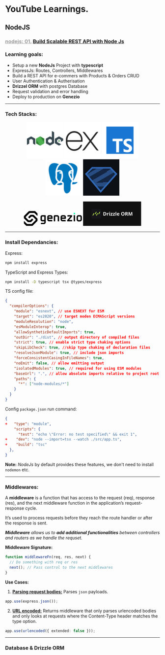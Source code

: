 # YouTube Learnings.

## NodeJS

### <span style="color: #9c9c9c"><u>nodejs: 01.</u></span> [Build Scalable REST API with Node Js](https://youtu.be/RDM-nk5f4SE)

### Learning goals:

- Setup a new **NodeJs** Project with **typescript**
- ExpressJs: Routes, Controllers, Middlewares
- Build a REST API for e-commers with Products & Orders CRUD
- User Authentication & Autherisation
- **Drizzel ORM** with postgres Database
- Request validation and error handling
- Deploy to production on **Genezio**

---

### Tech Stacks:

<p align="center" style="margin: 1rem" width="100%" style="background-size: cover;">
  <img width="25%" src="./../../public/imgs/image.png" alt="logo"/>
  <img width="25%" src="./../../public/imgs/image-1.png" alt="logo"/>
  <img width="25%" src="./../../public/imgs/image-2.png" alt="logo"/>
  <img width="25%" src="./../../public/imgs/image-3.png" alt="logo"/>
  <img width="25%" src="./../../public/imgs/zod.png" />
</p>

<p align="center" style="margin: 1rem">
<img width="40%" src="./../../public/imgs/image-4.png" alt="logo"/>
  <img width="40%" src="./../../public/imgs/image-5.png" alt="logo"/>
</p>

---

### Install Dependancies:

Express:

```bash
npm install express
```

TypeScript and Express Types:

```bash
npm install -D typescript tsx @types/express
```

TS config file:

```json
{
  "compilerOptions": {
    "module": "esnext", // use ESNEXT for ESM
    "target": "es2020", // target moden ECMAScript versions
    "moduleResolution": "node",
    "esModuleInterop": true,
    "allowSyntheticDefaultImports": true,
    "outDir": "./dist", // output directory of compiled files
    "strict": true, // enable strict type chaking options
    "skipLibCheck": true, //skip type chaking of declaration files
    "resolveJsonModule": true, // include json imports
    "forceConsistentCasingInFileNames": true,
    "noEmit": false, // allow emitting output
    "isolatedModules": true, // required for using ESM modules
    "baseUrl": ".", // allow absolute imports relative to project root
    "paths": {
      "*": ["node-modules/*"]
    }
  }
}
```

Config `package.json` run command:

```json
{
+   "type": "module",
    "scripts": {
      "test": "echo \"Error: no test specified\" && exit 1",
+    "dev": "node --import=tsx --watch ./src/app.ts",
+    "build": "tsc"
  },
}
```

**Note:** _NodeJs_ by default provides these features, we don't need to install `nodemon` etc.

---

### Middlewares:

A **middleware** is a function that has access to the request (req), response (res), and the next middleware function in the application’s request-response cycle.

It’s used to process requests before they reach the route handler or after the response is sent.

_**Middleware** allows us to **add additional functionalities** between controllers and routers as we handle the requset._

**Middleware Signature:**

```typescript
function middlewareFn(req, res, next) {
  // Do something with req or res
  next(); // Pass control to the next middlewares
}
```

**Use Cases:**

1. **<u>Parsing request bodies:</u>** Parses `json` payloads.

```typescript
app.use(express.json());
```

2. **<u>URL encoded:</u>** Returns middleware that only parses urlencoded bodies and only looks at requests where the Content-Type header matches the type option.

```typescript
app.use(urlencoded({ extended: false }));
```

---

### Database & Drizzle ORM
